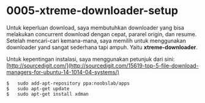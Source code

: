 # 0005-xtreme-downloader-setup

Untuk keperluan download, saya membutuhkan downloader yang bisa melakukan concurrent download dengan cepat, pararel origin, dan resume. Setelah mencari-cari kemana-mana, saya memilih untuk menggunakan downloader yand sangat sederhana tapi ampuh. Yaitu **xtreme-downloader**. 

Untuk kepentingan instalasi, saya menggunakan petunjuk dari sini:
[http://sourcedigit.com/](http://sourcedigit.com/15619-top-5-file-download-managers-for-ubuntu-14-1014-04-systems/)

    $   sudo add-apt-repository ppa:noobslab/apps
    $   sudo apt-get update
    $   sudo apt-get install xdman

